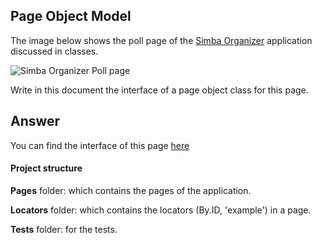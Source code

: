 ## Page Object Model

The image below shows the poll page of the [Simba Organizer](https://github.com/barais/doodlestudent/) application discussed in classes.

![Simba Organizer Poll page](simba-poll-page.png)

Write in this document the interface of a page object class for this page.

## Answer

You can find the interface of this page [here](../Pages/admin_page.py)

#### Project structure
**Pages** folder: which contains the pages of the application.

**Locators** folder: which contains the locators (By.ID, 'example') in a page.

**Tests** folder: for the tests.